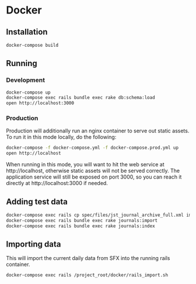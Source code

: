 
# Docker

## Installation

```sh
docker-compose build
```

## Running

### Development

```sh
docker-compose up
docker-compose exec rails bundle exec rake db:schema:load
open http://localhost:3000
```

### Production

Production will additionally run an nginx container to serve out static assets. To run it in this mode locally, do the following:

```sh
docker-compose -f docker-compose.yml -f docker-compose.prod.yml up
open http://localhost
```

When running in this mode, you will want to hit the web service at http://localhost, otherwise static assets will not be served correctly. The application service will still be exposed on port 3000, so you can reach it directly at http://localhost:3000 if needed.

## Adding test data

```sh
docker-compose exec rails cp spec/files/jst_journal_archive_full.xml import/jst_journal_archive_full.xml-marc
docker-compose exec rails bundle exec rake journals:import
docker-compose exec rails bundle exec rake journals:index
```

## Importing data

This will import the current daily data from SFX into the running rails container.

```sh
docker-compose exec rails /project_root/docker/rails_import.sh
```
